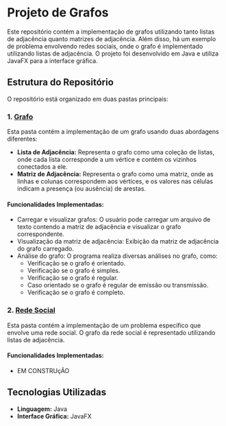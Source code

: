 # Projeto de Grafos

Este repositório contém a implementação de grafos utilizando tanto listas de adjacência quanto matrizes de adjacência. Além disso, há um exemplo de problema envolvendo redes sociais, onde o grafo é implementado utilizando listas de adjacência. O projeto foi desenvolvido em Java e utiliza JavaFX para a interface gráfica.

## Estrutura do Repositório

O repositório está organizado em duas pastas principais:

### 1. [Grafo](./grafo)
Esta pasta contém a implementação de um grafo usando duas abordagens diferentes:
- **Lista de Adjacência:** Representa o grafo como uma coleção de listas, onde cada lista corresponde a um vértice e contém os vizinhos conectados a ele.
- **Matriz de Adjacência:** Representa o grafo como uma matriz, onde as linhas e colunas correspondem aos vértices, e os valores nas células indicam a presença (ou ausência) de arestas.

#### Funcionalidades Implementadas:
- Carregar e visualizar grafos: O usuário pode carregar um arquivo de texto contendo a matriz de adjacência e visualizar o grafo correspondente.
- Visualização da matriz de adjacência: Exibição da matriz de adjacência do grafo carregado.
- Análise do grafo: O programa realiza diversas análises no grafo, como:
   - Verificação se o grafo é orientado.
   - Verificação se o grafo é simples.
   - Verificação se o grafo é regular.
   - Caso orientado se o grafo é regular de emissão ou transmissão.
   - Verificação se o grafo é completo.


### 2. [Rede Social](./SocialMediaGrafo)
Esta pasta contém a implementação de um problema específico que envolve uma rede social. O grafo da rede social é representado utilizando listas de adjacência.

#### Funcionalidades Implementadas:
  - EM CONSTRUçÃO

## Tecnologias Utilizadas

- **Linguagem:** Java
- **Interface Gráfica:** JavaFX


